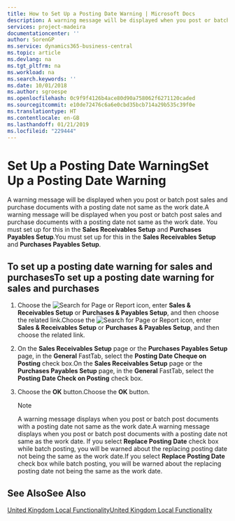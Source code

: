 ```yaml
---
title: How to Set Up a Posting Date Warning | Microsoft Docs
description: A warning message will be displayed when you post or batch post sales and purchase documents with a posting date not same as the work date. You must set up for this in the **Sales Receivables Setup** and **Purchases Payables Setup**.
services: project-madeira
documentationcenter: ''
author: SorenGP
ms.service: dynamics365-business-central
ms.topic: article
ms.devlang: na
ms.tgt_pltfrm: na
ms.workload: na
ms.search.keywords: ''
ms.date: 10/01/2018
ms.author: sgroespe
ms.openlocfilehash: 0c9f9f4126b4ace80d90a758062f6271120caded
ms.sourcegitcommit: e10de72476c6a6e0cbd35bcb714a29b535c39f0e
ms.translationtype: HT
ms.contentlocale: en-GB
ms.lasthandoff: 01/21/2019
ms.locfileid: "229444"
---
```

# <a name="set-up-a-posting-date-warning"></a><span data-ttu-id="ad7a4-104">Set Up a Posting Date Warning</span><span class="sxs-lookup"><span data-stu-id="ad7a4-104">Set Up a Posting Date Warning</span></span>
<span data-ttu-id="ad7a4-105">A warning message will be displayed when you post or batch post sales and purchase documents with a posting date not same as the work date.</span><span class="sxs-lookup"><span data-stu-id="ad7a4-105">A warning message will be displayed when you post or batch post sales and purchase documents with a posting date not same as the work date.</span></span> <span data-ttu-id="ad7a4-106">You must set up for this in the **Sales Receivables Setup** and **Purchases Payables Setup**.</span><span class="sxs-lookup"><span data-stu-id="ad7a4-106">You must set up for this in the **Sales Receivables Setup** and **Purchases Payables Setup**.</span></span>  

## <a name="to-set-up-a-posting-date-warning-for-sales-and-purchases"></a><span data-ttu-id="ad7a4-107">To set up a posting date warning for sales and purchases</span><span class="sxs-lookup"><span data-stu-id="ad7a4-107">To set up a posting date warning for sales and purchases</span></span>  

1.  <span data-ttu-id="ad7a4-108">Choose the ![Search for Page or Report](../../media/ui-search/search_small.png "Search for Page or Report icon") icon, enter **Sales & Receivables Setup** or **Purchases & Payables Setup**, and then choose the related link.</span><span class="sxs-lookup"><span data-stu-id="ad7a4-108">Choose the ![Search for Page or Report](../../media/ui-search/search_small.png "Search for Page or Report icon") icon, enter **Sales & Receivables Setup** or **Purchases & Payables Setup**, and then choose the related link.</span></span>  
2.  <span data-ttu-id="ad7a4-109">On the **Sales Receivables Setup** page or the **Purchases Payables Setup** page, in the **General** FastTab, select the **Posting Date Cheque on Posting** check box.</span><span class="sxs-lookup"><span data-stu-id="ad7a4-109">On the **Sales Receivables Setup** page or the **Purchases Payables Setup** page, in the **General** FastTab, select the **Posting Date Check on Posting** check box.</span></span>  
3.  <span data-ttu-id="ad7a4-110">Choose the **OK** button.</span><span class="sxs-lookup"><span data-stu-id="ad7a4-110">Choose the **OK** button.</span></span>  

    > [!NOTE]  
    >  <span data-ttu-id="ad7a4-111">A warning message displays when you post or batch post documents with a posting date not same as the work date.</span><span class="sxs-lookup"><span data-stu-id="ad7a4-111">A warning message displays when you post or batch post documents with a posting date not same as the work date.</span></span> <span data-ttu-id="ad7a4-112">If you select **Replace Posting Date** check box while batch posting, you will be warned about the replacing posting date not being the same as the work date.</span><span class="sxs-lookup"><span data-stu-id="ad7a4-112">If you select **Replace Posting Date** check box while batch posting, you will be warned about the replacing posting date not being the same as the work date.</span></span>  

## <a name="see-also"></a><span data-ttu-id="ad7a4-113">See Also</span><span class="sxs-lookup"><span data-stu-id="ad7a4-113">See Also</span></span>  
[<span data-ttu-id="ad7a4-114">United Kingdom Local Functionality</span><span class="sxs-lookup"><span data-stu-id="ad7a4-114">United Kingdom Local Functionality</span></span>](united-kingdom-local-functionality.md)
